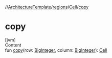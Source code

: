 //[ArchitectureTemplate](../../index.md)/[regions](../index.md)/[Cell](index.md)/[copy](copy.md)



# copy  
[jvm]  
Content  
fun [copy](copy.md)(row: [BigInteger](https://docs.oracle.com/javase/8/docs/api/java/math/BigInteger.html), column: [BigInteger](https://docs.oracle.com/javase/8/docs/api/java/math/BigInteger.html)): [Cell](index.md)  



